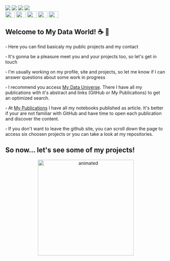 <div> 
  <a href = "mailto:leticiaplang@gmail.com"><img src="https://img.shields.io/badge/-Gmail-202020?style=for-the-badge&logo=gmail&logoColor=white" target="_blank"></a>
  <a href="https://www.linkedin.com/in/leticiaplang" target="_blank"><img src="https://img.shields.io/badge/-LinkedIn-202020?style=for-the-badge&logo=linkedin&logoColor=white" target="_blank"></a> 
  <a href="https://leticiaplang.github.io" target="_blank"><img src="https://img.shields.io/badge/My_Data_World-202020?style=for-the-badge&logo=blog&logoColor=white" target="_blank"></a>
  <a href="https://leticiaplang.github.io/lpl_posts/" target="_blank"><img src="https://img.shields.io/badge/My Publications-202020?style=for-the-badge&logo=blog&logoColor=white" target="_blank"></a>
</div>

<div>
  <img align="center" height="20" width="30" src="https://www.svgrepo.com/show/354238/python.svg">                                                                                                 
  <img align="center" height="20" width="30" src="https://www.svgrepo.com/show/331760/sql-database-generic.svg">                                                                                                                              
  <img align="center" height="20" width="30" src="https://upload.wikimedia.org/wikipedia/commons/thumb/c/cf/New_Power_BI_Logo.svg/2048px-New_Power_BI_Logo.svg.png">    
  <img align="center" height="20" width="30" src="https://www.svgrepo.com/show/354428/tableau-icon.svg">    

  <img align="center" height="20" width="30" src="https://cdn.jsdelivr.net/gh/devicons/devicon/icons/figma/figma-original.svg">                                                                                                                                                                                                                                  
</div>

##

## Welcome to My Data World! ☕ 🍪

▫️ Here you can find basicaly my public projects and my contact   
                                                                                                                    
▫️ It's gonna be a pleasure meet you and your projects too, so let's get in touch 
                                                                                                                    
▫️ I'm usually working on my profile, site and projects, so let me know if I can answer questions about some work in progress
                                                                                                                    
▫️ I recommend you access [My Data Universe](https://leticiaplang.github.io). There I have all my publications with it's abstract and links (GitHub or My Publications) to get an optimized search.

▫️ At [My Publications](https://leticiaplang.github.io/lpl_posts/) I have all my notebooks published as article. It's better if your are not familiar with GitHub and have time to open each publication and discover the content.

▫️ If you don't want to leave the github site, you can scroll down the page to access six choosen projects or you can take a look at my repositories.

                                                                                                                    
## So now... let's see some of my projects!                                                                                                                          

<p align="center">
<img src="https://media2.giphy.com/media/BtzdPGn2uKk1kCvMAM/giphy.gif?cid=ecf05e47ochq99i65tzh7tdi9hmdqy1z54g8tyb11anvj8ab&rid=giphy.gif&ct=g" alt="animated" width="300" height="300" /> </p> 


  
